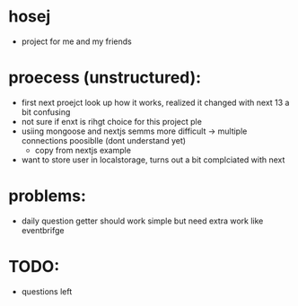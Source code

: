 # hosej
- project for me and my friends


# proecess (unstructured):
- first next proejct look up how it works, realized it changed with next 13 a bit confusing
- not sure if enxt is rihgt choice for this project
ple
- usiing mongoose and nextjs semms more difficult -> multiple connections poosiblle (dont understand yet)
    - copy from nextjs example
- want to store user in localstorage, turns out a bit complciated with next


# problems:
- daily question getter should work simple but need extra work like eventbrifge



# TODO:
- questions left